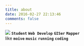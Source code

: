 ```yaml
---
title: about
date: 2016-02-27 22:13:46
comments: false
---
```


[![](http://7xlak7.com1.z0.glb.clouddn.com/blog%2Fimages%2Fabout%2Favatar.jpg)]( http://wucan.cc/about/)
**`Student`**   **`Web Develop`**  **`GISer`**  **`Mapper`**    
like **`moive`**  **`music`**  **`running`**  **`coding`**
  